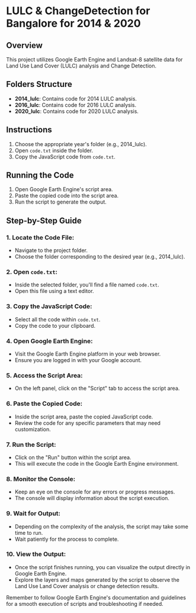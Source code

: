 # LULC & ChangeDetection for Bangalore for 2014 & 2020

## Overview

This project utilizes Google Earth Engine and Landsat-8 satellite data for Land Use Land Cover (LULC) analysis and Change Detection.

## Folders Structure

- **2014_lulc**: Contains code for 2014 LULC analysis.
- **2016_lulc**: Contains code for 2016 LULC analysis.
- **2020_lulc**: Contains code for 2020 LULC analysis.

## Instructions

1. Choose the appropriate year's folder (e.g., 2014_lulc).
2. Open `code.txt` inside the folder.
3. Copy the JavaScript code from `code.txt`.

## Running the Code

1. Open Google Earth Engine's script area.
2. Paste the copied code into the script area.
3. Run the script to generate the output.

## Step-by-Step Guide

### 1. Locate the Code File:

   - Navigate to the project folder.
   - Choose the folder corresponding to the desired year (e.g., 2014_lulc).

### 2. Open `code.txt`:

   - Inside the selected folder, you'll find a file named `code.txt`.
   - Open this file using a text editor.

### 3. Copy the JavaScript Code:

   - Select all the code within `code.txt`.
   - Copy the code to your clipboard.

### 4. Open Google Earth Engine:

   - Visit the Google Earth Engine platform in your web browser.
   - Ensure you are logged in with your Google account.

### 5. Access the Script Area:

   - On the left panel, click on the "Script" tab to access the script area.

### 6. Paste the Copied Code:

   - Inside the script area, paste the copied JavaScript code.
   - Review the code for any specific parameters that may need customization.

### 7. Run the Script:

   - Click on the "Run" button within the script area.
   - This will execute the code in the Google Earth Engine environment.

### 8. Monitor the Console:

   - Keep an eye on the console for any errors or progress messages.
   - The console will display information about the script execution.

### 9. Wait for Output:

   - Depending on the complexity of the analysis, the script may take some time to run.
   - Wait patiently for the process to complete.

### 10. View the Output:

   - Once the script finishes running, you can visualize the output directly in Google Earth Engine.
   - Explore the layers and maps generated by the script to observe the Land Use Land Cover analysis or change detection results.

Remember to follow Google Earth Engine's documentation and guidelines for a smooth execution of scripts and troubleshooting if needed.
